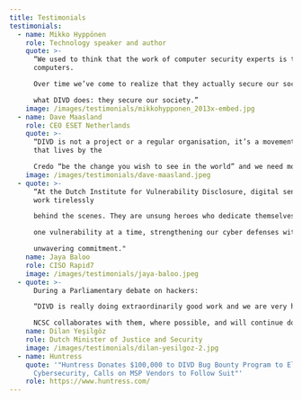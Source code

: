 ```yaml
---
title: Testimonials
testimonials:
  - name: Mikko Hyppönen
    role: Technology speaker and author
    quote: >-
      “We used to think that the work of computer security experts is to secure
      computers. 

      Over time we’ve come to realize that they actually secure our society. And that’s exactly 

      what DIVD does: they secure our society.” 
    image: /images/testimonials/mikkohypponen_2013x-embed.jpg
  - name: Dave Maasland
    role: CEO ESET Netherlands
    quote: >-
      “DIVD is not a project or a regular organisation, it’s a movement, one
      that lives by the 

      Credo “be the change you wish to see in the world” and we need more of those to progress in the field of digital security.”
    image: /images/testimonials/dave-maasland.jpeg
  - quote: >-
      “At the Dutch Institute for Vulnerability Disclosure, digital sentinels
      work tirelessly 

      behind the scenes. They are unsung heroes who dedicate themselves to a safer internet, 

      one vulnerability at a time, strengthening our cyber defenses with quiet resolve and 

      unwavering commitment."
    name: Jaya Baloo
    role: CISO Rapid7
    image: /images/testimonials/jaya-baloo.jpeg
  - quote: >-
      During a Parliamentary debate on hackers:

      “DIVD is really doing extraordinarily good work and we are very happy with that. The 

      NCSC collaborates with them, where possible, and will continue doing that."
    name: Dilan Yeşilgöz
    role: Dutch Minister of Justice and Security
    image: /images/testimonials/dilan-yesilgoz-2.jpg
  - name: Huntress
    quote: '"Huntress Donates $100,000 to DIVD Bug Bounty Program to Elevate SMB
      Cybersecurity, Calls on MSP Vendors to Follow Suit"'
    role: https://www.huntress.com/
---
```


